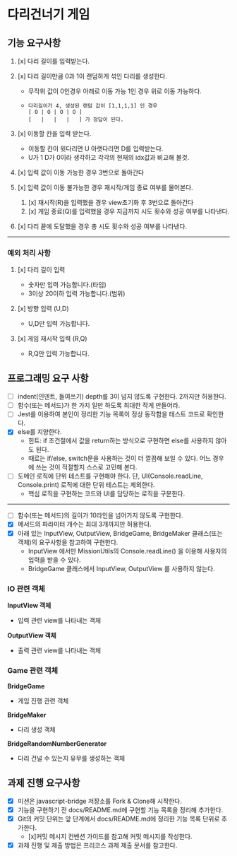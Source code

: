 # 다리건너기 게임

## 기능 요구사항

1.  [x] 다리 길이를 입력받는다.
2.  [x] 다리 길이만큼 0과 1이 랜덤하게 섞인 다리를 생성한다.

    - 무작위 값이 0인경우 아래로 이동 가능 1인 경우 위로 이동 가능하다.
    -     다리길이가 4, 생성된 랜덤 값이 [1,1,1,1] 인 경우
          [ O | O | O | O ]
          [   |   |   |   ] 가 정답이 된다.

3.  [x] 이동할 칸을 입력 받는다.

    - 이동할 칸이 윗다리면 U 아랫다리면 D를 입력받는다.
    - U가 1 D가 0이라 생각하고 각각의 현재의 idx값과 비교해 볼것.

4.  [x] 입력 값이 이동 가능한 경우 3번으로 돌아간다
5.  [x] 입력 값이 이동 불가능한 경우 재시작/게임 종료 여부를 물어본다.
    1.  [x] 재시작(R)을 입력했을 경우 view초기화 후 3번으로 돌아간다
    2.  [x] 게임 종료(Q)를 입력했을 경우 지금까지 시도 횟수와 성공 여부를 나타낸다.
6.  [x] 다리 끝에 도달했을 경우 총 시도 횟수와 성공 여부를 나타낸다.

---

### 예외 처리 사항

1. [x] 다리 길이 입력

   - 숫자만 입력 가능합니다.(타입)
   - 3이상 20이하 입력 가능합니다.(범위)

2. [x] 방향 입력 (U,D)

   - U,D만 입력 가능합니다.

3. [x] 게임 재시작 입력 (R,Q)
   - R,Q만 입력 가능합니다.

## 프로그래밍 요구 사항

- [ ] indent(인덴트, 들여쓰기) depth를 3이 넘지 않도록 구현한다. 2까지만 허용한다.
- [ ] 함수(또는 메서드)가 한 가지 일만 하도록 최대한 작게 만들어라.
- [ ] Jest를 이용하여 본인이 정리한 기능 목록이 정상 동작함을 테스트 코드로 확인한다.
- [x] else를 지양한다.
  - 힌트: if 조건절에서 값을 return하는 방식으로 구현하면 else를 사용하지 않아도 된다.
  - 때로는 if/else, switch문을 사용하는 것이 더 깔끔해 보일 수 있다. 어느 경우에 쓰는 것이 적절할지 스스로 고민해 본다.
- [ ] 도메인 로직에 단위 테스트를 구현해야 한다. 단, UI(Console.readLine, Console.print) 로직에 대한 단위 테스트는 제외한다.
  - 핵심 로직을 구현하는 코드와 UI를 담당하는 로직을 구분한다.

---

- [ ] 함수(또는 메서드)의 길이가 10라인을 넘어가지 않도록 구현한다.
- [x] 메서드의 파라미터 개수는 최대 3개까지만 허용한다.
- [x] 아래 있는 InputView, OutputView, BridgeGame, BridgeMaker 클래스(또는 객체)의 요구사항을 참고하여 구현한다.
  - InputView 에서만 MissionUtils의 Console.readLine() 을 이용해 사용자의 입력을 받을 수 있다.
  - BridgeGame 클래스에서 InputView, OutputView 를 사용하지 않는다.

### IO 관련 객체

**InputView 객체**

- 입력 관련 view를 나타내는 객체

**OutputView 객체**

- 출력 관련 view를 나타내는 객체

### Game 관련 객체

**BridgeGame**

- 게임 진행 관련 객체

**BridgeMaker**

- 다리 생성 객체

**BridgeRandomNumberGenerator**

- 다리 건널 수 있는지 유무를 생성하는 객체

## 과제 진행 요구사항

- [x] 미션은 javascript-bridge 저장소를 Fork & Clone해 시작한다.
- [x] 기능을 구현하기 전 docs/README.md에 구현할 기능 목록을 정리해 추가한다.
- [x] Git의 커밋 단위는 앞 단계에서 docs/README.md에 정리한 기능 목록 단위로 추가한다.
  - [x]커밋 메시지 컨벤션 가이드를 참고해 커밋 메시지를 작성한다.
- [x] 과제 진행 및 제출 방법은 프리코스 과제 제출 문서를 참고한다.
